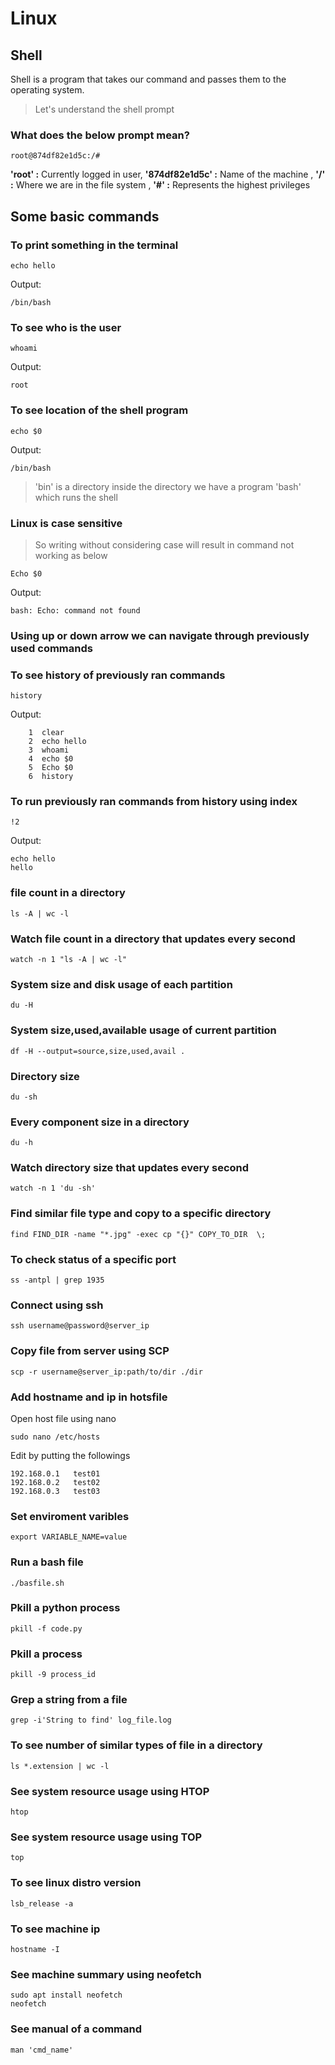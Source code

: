 ﻿# Linux

## Shell
Shell is a program that takes our command and passes them to the operating system.
> Let's understand the shell prompt
### What does the below prompt mean?
```
root@874df82e1d5c:/# 
```
**'root' :** Currently logged in user, **'874df82e1d5c' :** Name of the machine , **'/' :** Where we are in the file system , **'#' :** Represents the highest privileges 

## Some basic commands
### To print something in the terminal
```
echo hello
```
Output:
```
/bin/bash
```
### To see who is the user
```
whoami
```
Output:
```
root
```

### To see location of the shell program
```
echo $0
```
Output:
```
/bin/bash
```

> 'bin' is a directory inside the directory we have a program 'bash' which runs the shell
### Linux is case sensitive
> So writing without considering case will result in command not working as below
```
Echo $0
```
Output:
```
bash: Echo: command not found
```
### Using up or down arrow we can navigate through previously used commands
### To see history of previously ran commands
```
history
```
Output:
```
    1  clear
    2  echo hello
    3  whoami
    4  echo $0
    5  Echo $0
    6  history
```
### To run previously ran commands from history using index
```
!2
```
Output:
```
echo hello
hello
```
### file count in a directory
```
ls -A | wc -l
```
### Watch file count in a directory that updates every second
```
watch -n 1 "ls -A | wc -l"
```
### System size and disk usage of each partition
```
du -H
```
### System size,used,available usage of current partition
```
df -H --output=source,size,used,avail .
```
### Directory size 
```
du -sh
```
### Every component size in a directory
```
du -h
```
### Watch directory size that updates every second
```
watch -n 1 'du -sh'
```
### Find similar file type and copy to a specific directory
```
find FIND_DIR -name "*.jpg" -exec cp "{}" COPY_TO_DIR  \;
```
### To check status of a specific port
```
ss -antpl | grep 1935
```
### Connect using ssh
```
ssh username@password@server_ip
```
### Copy file from server using SCP
```
scp -r username@server_ip:path/to/dir ./dir
```
### Add hostname and ip in hotsfile 
Open host file using nano
```
sudo nano /etc/hosts
```
Edit by putting the followings
```
192.168.0.1   test01
192.168.0.2   test02
192.168.0.3   test03
```
### Set enviroment varibles
```
export VARIABLE_NAME=value
```
### Run a bash file
```
./basfile.sh
```
### Pkill a python process
```
pkill -f code.py
```
### Pkill a  process
```
pkill -9 process_id
```
### Grep a string from a file
```
grep -i'String to find' log_file.log
```
### To see number of similar types of file in a directory
```
ls *.extension | wc -l
```
### See system resource usage using HTOP
```
htop
```
### See system resource usage using TOP
```
top
```
### To see linux distro version
```
lsb_release -a
```
### To see machine ip 
```
hostname -I
```
### See machine summary using neofetch
```
sudo apt install neofetch
neofetch
```
### See manual of a command
```
man 'cmd_name'
```